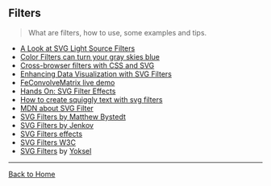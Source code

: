 ## Filters
> What are filters, how to use, some examples and tips.

* [A Look at SVG Light Source Filters](https://css-tricks.com/look-svg-light-source-filters/)
* [Color Filters can turn your gray skies blue](https://css-tricks.com/color-filters-can-turn-your-gray-skies-blue/)
* [Cross-browser filters with CSS and SVG](http://www.broken-links.com/2013/11/20/cross-browser-filters-css-svg/)
* [Enhancing Data Visualization with SVG Filters](http://vasir.net/blog/data-visualization/enhancing-data-visualization-with-svg-filters)
* [FeConvolveMatrix live demo](http://alexanderkozhevin.github.io/svg-convolution-matrix/)
* [Hands On: SVG Filter Effects](https://redirect.microsoft/testdrive/graphics/hands-on-css3/hands-on_svg-filter-effects.htm)
* [How to create squiggly text with svg filters](https://blog.adobe.com/dreamweaver/2015/07/how-to-create-squiggly-text-with-svg-filters)
* [MDN about SVG Filter](https://developer.mozilla.org/en-US/docs/Applying_SVG_effects_to_HTML_content)
* [SVG Filters by Matthew Bystedt](http://apike.ca/prog_svg_filters.html)
* [SVG Filters by Jenkov](http://tutorials.jenkov.com/svg/filters.html)
* [SVG Filters effects](http://jorgeatgu.github.io/svg-filters/)
* [SVG Filters W3C](http://www.w3.org/TR/SVG/filters.html)
* [SVG Filters](https://yoksel.github.io/svg-filters/) by [Yoksel](https://twitter.com/yoksel_en)

---
[Back to Home](../awesome-svg)
